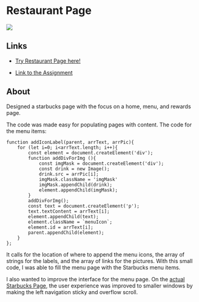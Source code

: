 # Restaurant Page
![](https://github.com/Appletri/Appletri/blob/main/assets/restaurant.gif)

## Links
- [Try Restaurant Page here!](https://appletri.github.io/restaurant-page/dist/)

- [Link to the Assignment](https://www.theodinproject.com/paths/full-stack-javascript/courses/javascript/lessons/restaurant-page)

## About
Designed a starbucks page with the focus on a home, menu, and rewards page.

The code was made easy for populating pages with content.
The code for the menu items:
```
function addIconLabel(parent, arrText, arrPic){
    for (let i=0; i<arrText.length; i++){        
        const element = document.createElement('div');
        function addDivForImg (){
            const imgMask = document.createElement('div');
            const drink = new Image();
            drink.src = arrPic[i];
            imgMask.className = 'imgMask'
            imgMask.appendChild(drink);
            element.appendChild(imgMask);
        }
        addDivForImg();
        const text = document.createElement('p');
        text.textContent = arrText[i];
        element.appendChild(text);
        element.className = `menuIcon`;
        element.id = arrText[i];
        parent.appendChild(element);
    }
};
```
It calls for the location of where to append the menu icons, the array of strings for the labels, and the array of links for the pictures.
With this small code, I was able to fill the menu page with the Starbucks menu items.

I also wanted to improve the interface for the menu page. On the [actual Starbucks Page](https://www.starbucks.com/menu), the user experience was improved to smaller windows by making the left navigation sticky and overflow scroll.

